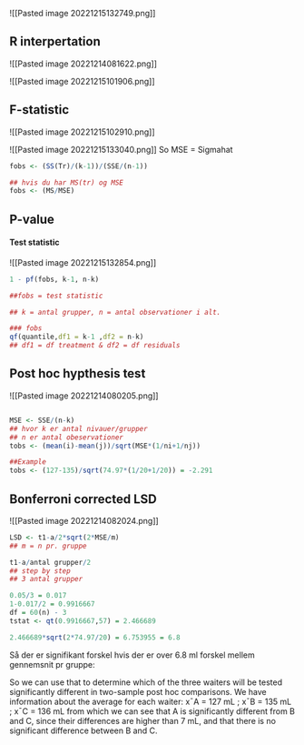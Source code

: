 ![[Pasted image 20221215132749.png]]


## R interpertation 

![[Pasted image 20221214081622.png]]

![[Pasted image 20221215101906.png]]

## F-statistic
![[Pasted image 20221215102910.png]]

![[Pasted image 20221215133040.png]]
So MSE = Sigmahat

```R
fobs <- (SS(Tr)/(k-1))/(SSE/(n-1))

## hvis du har MS(tr) og MSE
fobs <- (MS/MSE)

```

## P-value 

#### Test statistic

![[Pasted image 20221215132854.png]]


```R 
1 - pf(fobs, k-1, n-k)

##fobs = test statistic

## k = antal grupper, n = antal observationer i alt.

### fobs
qf(quantile,df1 = k-1 ,df2 = n-k)
## df1 = df treatment & df2 = df residuals

```

## Post hoc hypthesis test


![[Pasted image 20221214080205.png]]


```r

MSE <- SSE/(n-k)
## hvor k er antal nivauer/grupper
## n er antal obeservationer
tobs <- (mean(i)-mean(j))/sqrt(MSE*(1/ni+1/nj))

##Example
tobs <- (127-135)/sqrt(74.97*(1/20+1/20)) = -2.291
```



## Bonferroni corrected LSD

![[Pasted image 20221214082024.png]]

```R
LSD <- t1-a/2*sqrt(2*MSE/m)
## m = n pr. gruppe

t1-a/antal grupper/2 
## step by step
## 3 antal grupper

0.05/3 = 0.017
1-0.017/2 = 0.9916667
df = 60(n) - 3
tstat <- qt(0.9916667,57) = 2.466689

2.466689*sqrt(2*74.97/20) = 6.753955 = 6.8
```

Så der er signifikant forskel hvis der er over 6.8 ml forskel mellem gennemsnit pr gruppe:

So we can use that to determine which of the three waiters will be tested significantly different in two-sample post hoc comparisons. We have information about the average for each waiter: 
x¯A = 127 mL ; x¯B = 135 mL ;  x¯C = 136 mL from which we can see that A is significantly different from B and C, since their differences are higher than 7 mL, and that there is no significant difference between B and C.

